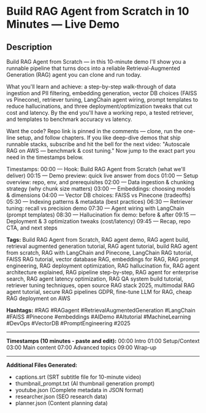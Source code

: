 # Build RAG Agent from Scratch in 10 Minutes — Live Demo

## Description
Build RAG Agent from Scratch — in this 10-minute demo I'll show you a runnable pipeline that turns docs into a reliable Retrieval-Augmented Generation (RAG) agent you can clone and run today.

What you'll learn and achieve: a step-by-step walk-through of data ingestion and PII filtering, embedding generation, vector DB choices (FAISS vs Pinecone), retriever tuning, LangChain agent wiring, prompt templates to reduce hallucinations, and three deployment/optimization tweaks that cut cost and latency. By the end you'll have a working repo, a tested retriever, and templates to benchmark accuracy vs latency.

Want the code? Repo link is pinned in the comments — clone, run the one-line setup, and follow chapters. If you like deep-dive demos that ship runnable stacks, subscribe and hit the bell for the next video: "Autoscale RAG on AWS — benchmark & cost tuning." Now jump to the exact part you need in the timestamps below.

Timestamps:
00:00 — Hook: Build RAG Agent from Scratch (what we'll deliver)
00:15 — Demo preview: quick live answer from docs
01:00 — Setup overview: repo, env, and prerequisites
02:00 — Data ingestion & chunking strategy (why chunk size matters)
03:00 — Embeddings: choosing models & dimensions
04:00 — Vector DB choices: FAISS vs Pinecone (tradeoffs)
05:30 — Indexing patterns & metadata (best practices)
06:30 — Retriever tuning: recall vs precision demo
07:30 — Agent wiring with LangChain (prompt templates)
08:30 — Hallucination fix demo: before & after
09:15 — Deployment & 3 optimization tweaks (cost/latency)
09:45 — Recap, repo CTA, and next steps

**Tags:** Build RAG Agent from Scratch, RAG agent demo, RAG agent build, retrieval augmented generation tutorial, RAG agent tutorial, build RAG agent from scratch, RAG with LangChain and Pinecone, LangChain RAG tutorial, FAISS RAG tutorial, vector database RAG, embeddings for RAG, RAG prompt engineering, RAG deployment optimization, RAG hallucination fix, RAG agent architecture explained, RAG pipeline step-by-step, RAG agent for enterprise search, RAG agent latency optimization, RAG QA system build tutorial, retriever tuning techniques, open source RAG stack 2025, multimodal RAG agent tutorial, secure RAG pipelines GDPR, fine-tune LLM for RAG, cheap RAG deployment on AWS

**Hashtags:** #RAG #RAGagent #RetrievalAugmentedGeneration #LangChain #FAISS #Pinecone #embeddings #AIDemo #AItutorial #MachineLearning #DevOps #VectorDB #PromptEngineering #2025

---
**Timestamps (10 minutes - paste and edit):**
00:00 Intro
01:00 Setup/Context
03:00 Main content
07:00 Advanced topics
09:00 Wrap-up

---
**Additional Files Generated:**
- captions.srt (SRT subtitle file for 10-minute video)
- thumbnail_prompt.txt (AI thumbnail generation prompt)
- youtube.json (Complete metadata in JSON format)
- researcher.json (SEO research data)
- planner.json (Content planning data)